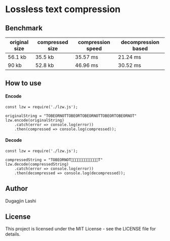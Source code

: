 # Lossless text compression

## Benchmark

original size | compressed size   | compression speed  | decompression based
---|---|---|---
56.1 kb | 35.5 kb | 35.57 ms | 21.24 ms
90 kb | 52.8 kb | 46.96 ms | 30.52 ms

## How to use

#### Encode

```
const lzw = require('./lzw.js');

originalString = "TOBEORNOTTOBEORTOBEORNOTTOBEORTOBEORNOT"
lzw.encode(originalString)
    .catch(error => console.log(error))
    .then(compressed => console.log(compressed));
```

#### Decode

```
const lzw = require('./lzw.js');

compressedString = "TOBEORNOTT"
lzw.decode(compressedString)
    .catch(error => console.log(error))
    .then(decompressed => console.log(decompressed));

```

## Author

Dugagjin Lashi

## License

This project is licensed under the MIT License - see the LICENSE file for details.
